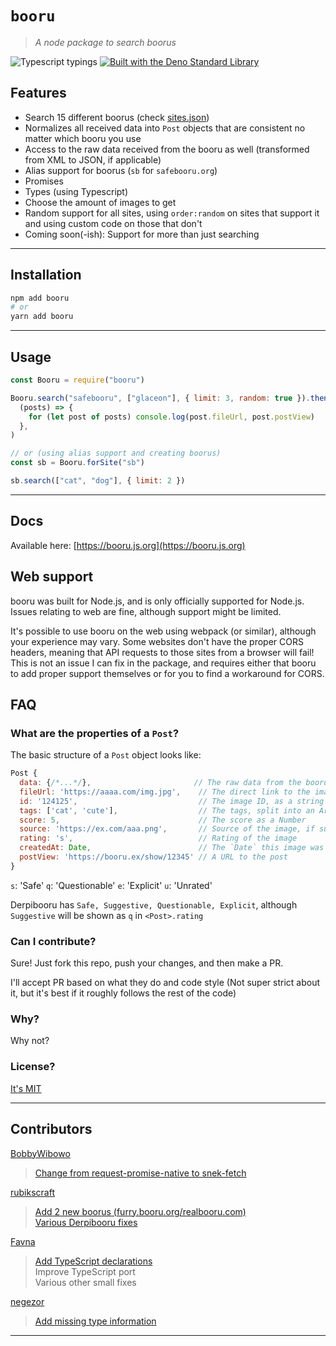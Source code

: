 # `booru`

> _A node package to search boorus_

![Typescript typings](https://img.shields.io/badge/Typings-Typescript-informational.svg)
[![Built with the Deno Standard Library](https://raw.githubusercontent.com/denoland/deno_std/main/badge.svg)](https://deno.land/std)


## Features

- Search 15 different boorus (check [sites.json](./src/sites.json))
- Normalizes all received data into `Post` objects that are consistent no matter
  which booru you use
- Access to the raw data received from the booru as well (transformed from XML
  to JSON, if applicable)
- Alias support for boorus (`sb` for `safebooru.org`)
- Promises
- Types (using Typescript)
- Choose the amount of images to get
- Random support for all sites, using `order:random` on sites that support it
  and using custom code on those that don't
- Coming soon(-ish): Support for more than just searching

---

## Installation

```sh
npm add booru
# or
yarn add booru
```

---

## Usage

```js
const Booru = require("booru")

Booru.search("safebooru", ["glaceon"], { limit: 3, random: true }).then(
  (posts) => {
    for (let post of posts) console.log(post.fileUrl, post.postView)
  },
)

// or (using alias support and creating boorus)
const sb = Booru.forSite("sb")

sb.search(["cat", "dog"], { limit: 2 })
```


---

## Docs

Available here: [https://booru.js.org](https://booru.js.org)

## Web support

booru was built for Node.js, and is only officially supported for Node.js.
Issues relating to web are fine, although support might be limited.

It's possible to use booru on the web using webpack (or similar), although your
experience may vary. Some websites don't have the proper CORS headers, meaning
that API requests to those sites from a browser will fail! This is not an issue
I can fix in the package, and requires either that booru to add proper support
themselves or for you to find a workaround for CORS.

## FAQ

### What are the properties of a `Post`?

The basic structure of a `Post` object looks like:

```js
Post {
  data: {/*...*/},                       // The raw data from the booru
  fileUrl: 'https://aaaa.com/img.jpg',    // The direct link to the image, ready to post
  id: '124125',                           // The image ID, as a string
  tags: ['cat', 'cute'],                  // The tags, split into an Array
  score: 5,                               // The score as a Number
  source: 'https://ex.com/aaa.png',       // Source of the image, if supplied
  rating: 's',                            // Rating of the image
  createdAt: Date,                        // The `Date` this image was created at
  postView: 'https://booru.ex/show/12345' // A URL to the post
}
```

`s`: 'Safe' `q`: 'Questionable' `e`: 'Explicit' `u`: 'Unrated'

Derpibooru has `Safe, Suggestive, Questionable, Explicit`, although `Suggestive`
will be shown as `q` in `<Post>.rating`

### Can I contribute?

Sure! Just fork this repo, push your changes, and then make a PR.

I'll accept PR based on what they do and code style (Not super strict about it,
but it's best if it roughly follows the rest of the code)

### Why?

Why not?

### License?

[It's MIT](https://choosealicense.com/licenses/mit/)

---

## Contributors

[BobbyWibowo](https://github.com/BobbyWibowo/booru)

> [Change from request-promise-native to snek-fetch](https://github.com/AtoraSuunva/booru/pull/9)

[rubikscraft](https://github.com/rubikscraft/booru)

> [Add 2 new boorus (furry.booru.org/realbooru.com)](https://github.com/AtoraSuunva/booru/pull/17)\
> [Various Derpibooru fixes](https://github.com/AtoraSuunva/booru/pull/19)

[Favna](https://github.com/favna/)

> [Add TypeScript declarations](https://github.com/AtoraSuunva/booru/pull/21)\
> Improve TypeScript port\
> Various other small fixes

[negezor](https://github.com/negezor)

> [Add missing type information](https://github.com/AtoraSuunva/booru/pull/31)

---

